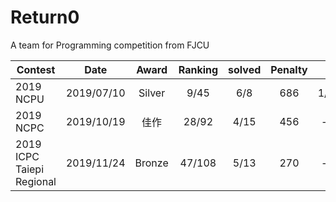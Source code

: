 # Return0

A team for Programming competition from FJCU

| Contest  | Date | Award | Ranking  | solved | Penalty| A | B | C | D | E | F | G | H | I | J | K | L | M | N | O |
| -------- | :--: | :---: | :------: | :----: | :----: |:-:|:-:|:-:|:-:|:-:|:-:|:-:|:-:|:-:|:-:|:-:|:-:|:-:|:-:|:-:|
| 2019 NCPU | 2019/07/10 | Silver | 9/45 | 6/8 | 686 | 1/11 | 1/16 | 6/236 | 1/102 | **1/40** | 1/181 | -/- | -/- |
| 2019 NCPC | 2019/10/19 | 佳作 | 28/92 | 4/15 | 456 | -/- | 1/142 | -/- | -/- | -/- | -/- | -/- | 6/103 | -/- | -/- | 1/93 | -/- | -/- | -/- | 1/18 |
| 2019 ICPC Taiepi Regional | 2019/11/24 | Bronze | 47/108 | 5/13 | 270 | -/- | -/- | 1/14 | 1/8 | -/- | -/- | -/- | 1/41 | -/- | 2/153 | 1/34 | -/- | -/- |
